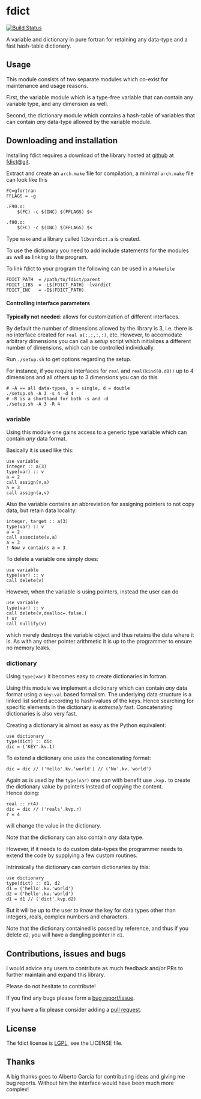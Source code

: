 # fdict #

[![Build Status](https://travis-ci.org/zerothi/fdict.svg?branch=master)](https://travis-ci.org/zerothi/fdict)

A variable and dictionary in pure fortran for retaining any data-type
and a fast hash-table dictionary.

## Usage ##

This module consists of two separate modules which co-exist for
maintenance and usage reasons.

First, the variable module which is a type-free variable that can contain
any variable type, and any dimension as well.

Second, the dictionary module which contains a hash-table of variables
that can contain _any_ data-type allowed by the variable module.

## Downloading and installation ##

Installing fdict requires a download of the library 
hosted at [github](https://github.com/) at [fdict@git].

Extract and create an `arch.make` file for compilation, a minimal
`arch.make` file can look like this

	FC=gfortran
	FFLAGS = -g

	.F90.o:
	    $(FC) -c $(INC) $(FFLAGS) $<

	.f90.o:
	    $(FC) -c $(INC) $(FFLAGS) $<

Type `make` and a library called `libvardict.a` is created.

To use the dictionary you need to add include statements for the
modules as well as linking to the program.

To link fdict to your program the following can be used in a `Makefile`

    FDICT_PATH  = /path/to/fdict/parent
    FDICT_LIBS  = -L$(FDICT_PATH) -lvardict
    FDICT_INC   = -I$(FDICT_PATH)

#### Controlling interface parameters ####

__Typically not needed__: allows for customization of different interfaces.

By default the number of dimensions allowed by the library is 3, i.e.
there is no interface created for `real a(:,:,:,:)`, etc. However,
to accomodate arbitrary dimensions you can call a _setup_ script
which initializes a different number of dimensions, which can
be controlled individually.

Run `./setup.sh` to get options regarding the setup.

For instance, if you require interfaces for `real` and `real(kind(0.d0))`
up to 4 dimensions and all others up to 3 dimensions you can do this

    # -A == all data-types, s = single, d = double
    ./setup.sh -A 3 -s 4 -d 4
    # -R is a shorthand for both -s and -d
    ./setup.sh -A 3 -R 4


### variable ###

Using this module one gains access to a generic type variable which
can contain _any_ data format.

Basically it is used like this:

    use variable
	integer :: a(3)
	type(var) :: v
	a = 2
	call assign(v,a)
	a = 3
	call assign(a,v)

Also the variable contains an abbreviation for assigning pointers to 
not copy data, but retain data locality:

	integer, target :: a(3)
	type(var) :: v
	a = 2
	call associate(v,a)
	a = 3
	! Now v contains a = 3

To delete a variable one simply does:

	use variable
	type(var) :: v
	call delete(v)

However, when the variable is using pointers, instead the user can do

	use variable
	type(var) :: v
	call delete(v,dealloc=.false.)
	! or
	call nullify(v)

which merely destroys the variable object and thus retains the data
where it is. As with any other pointer arithmetic it is up to the programmer
to ensure no memory leaks.


### dictionary ###

Using `type(var)` it becomes easy to create dictionaries in fortran.

Using this module we implement a dictionary which can contain _any_ data
format using a `key:val` based formalism. The underlying data structure is a
linked list sorted according to hash-values of the keys. Hence searching 
for specific elements in the dictionary is _extremely_ fast. Concatenating 
dictionaries is also very fast.

Creating a dictionary is almost as easy as the Python equivalent:

	use dictionary
	type(dict) :: dic
	dic = ('KEY'.kv.1)

To extend a dictionary one uses the concatenating format:

	dic = dic // ('Hello'.kv.'world') // ('No'.kv.'world')

Again as is used by the `type(var)` one can with benefit use `.kvp.` to create
the dictionary value by pointers instead of copying the content.  
Hence doing:

	real :: r(4)
	dic = dic // ('reals'.kvp.r)
	r = 4

will change the value in the dictionary.

Note that the dictionary can also contain _any_ data type.

However, if it needs to do custom data-types the programmer needs to
extend the code by supplying a few custom routines.

Intrinsically the dictionary can contain dictionaries by this:

	use dictionary
	type(dict) :: d1, d2
	d1 = ('hello'.kv.'world')
	d2 = ('hello'.kv.'world')
	d1 = d1 // ('dict'.kvp.d2)

But it will be up to the user to _know_ the key for data types other than
integers, reals, complex numbers and characters.

Note that the dictionary contained is passed by reference, and thus
if you delete `d2`, you will have a dangling pointer in `d1`.


## Contributions, issues and bugs ##

I would advice any users to contribute as much feedback and/or PRs to further
maintain and expand this library.

Please do not hesitate to contribute!

If you find any bugs please form a [bug report/issue][issue].

If you have a fix please consider adding a [pull request][pr].


## License ##

The fdict license is [LGPL][lgpl], see the LICENSE file.

## Thanks ##

A big thanks goes to Alberto Garcia for contributing ideas and giving
me bug reports. Without him the interface would have been much more
complex!

<!---
Links to external and internal sites.
-->
[fdict@git]: https://github.com/zerothi/fdict
<!-- [fdict-doc]: https://github.com/zerothi/fdict/wiki -->
[issue]: https://github.com/zerothi/fdict/issues
[pr]: https://github.com/zerothi/fdict/pulls
[lgpl]: http://www.gnu.org/licenses/lgpl.html
